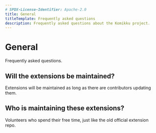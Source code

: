 ```yaml
---
# SPDX-License-Identifier: Apache-2.0
title: General
titleTemplate: Frequently asked questions
description: Frequently asked questions about the Komikku project.
---
```


# General
Frequently asked questions.

## Will the extensions be maintained?
Extensions will be maintained as long as there are contributors updating them.

## Who is maintaining these extensions?
Volunteers who spend their free time, just like the old official extension repo.
